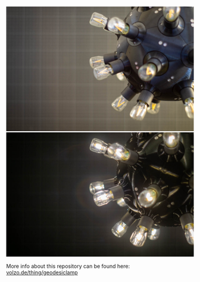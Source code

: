 ![Teaser image](media/teaser_img.jpg#gh-light-mode-only)
![Teaser image](media/teaser_img_dark.jpg#gh-dark-mode-only)

More info about this repository can be found here: [volzo.de/thing/geodesiclamp](https://volzo.de/thing/geodesiclight)